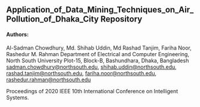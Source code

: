 ## Application_of_Data_Mining_Techniques_on_Air_Pollution_of_Dhaka_City Repository

#### Authors:
Al-Sadman Chowdhury, Md. Shihab Uddin, Md Rashad Tanjim, Fariha Noor, Rashedur M. Rahman
Department of Electrical and Computer Engineering, North South University
Plot-15, Block-B, Bashundhara, Dhaka, Bangladesh
sadman.chowdhury@northsouth.edu, shihab.uddin@northsouth.edu, rashad.tanjim@northsouth.edu, fariha.noor@northsouth.edu, rashedur.rahman@northsouth.edu



Proceedings of 2020 IEEE 10th International Conference on Intelligent Systems.
